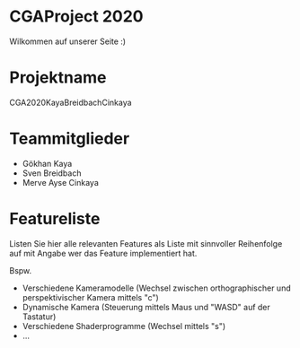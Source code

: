# CGAProject 2020
Wilkommen auf unserer Seite :)

# Projektname
CGA2020KayaBreidbachCinkaya

# Teammitglieder

- Gökhan Kaya
- Sven Breidbach
- Merve Ayse Cinkaya

# Featureliste 
Listen Sie hier alle relevanten Features als Liste mit sinnvoller Reihenfolge auf mit Angabe wer das Feature implementiert hat.

Bspw.

- Verschiedene Kameramodelle (Wechsel zwischen orthographischer und perspektivischer Kamera mittels "c")
- Dynamische Kamera (Steuerung mittels Maus und "WASD" auf der Tastatur) 
- Verschiedene Shaderprogramme (Wechsel mittels "s") 
- ...
